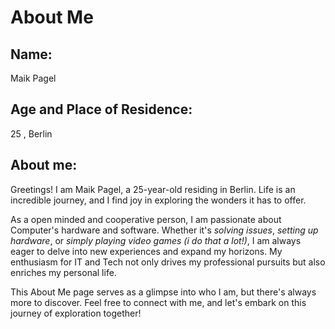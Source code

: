 # About Me

## Name:

Maik Pagel

## Age and Place of Residence:

25 , Berlin

## About me:

Greetings! I am Maik Pagel, a 25-year-old residing in Berlin. Life is an incredible journey, and I find joy in exploring the wonders it has to offer.

As a open minded and cooperative person, I am passionate about Computer's hardware and software. Whether it's *solving issues*, *setting up hardware*, or *simply playing video games (i do that a lot!)*, I am always eager to delve into new experiences and expand my horizons. My enthusiasm for IT and Tech not only drives my professional pursuits but also enriches my personal life.

This About Me page serves as a glimpse into who I am, but there's always more to discover. Feel free to connect with me, and let's embark on this journey of exploration together!


